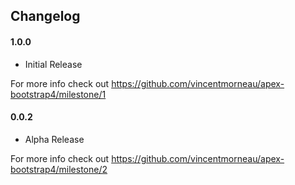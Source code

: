 ## Changelog

#### 1.0.0
- Initial Release

For more info check out https://github.com/vincentmorneau/apex-bootstrap4/milestone/1

#### 0.0.2
- Alpha Release

For more info check out https://github.com/vincentmorneau/apex-bootstrap4/milestone/2
